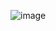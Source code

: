 ![image](https://github.com/priyankathakur64/User-Profile-Management/assets/144809566/59fa6771-f683-4943-9837-b4a3d3019e6c)
